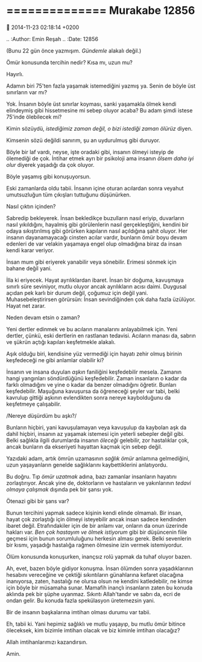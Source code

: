 ==============
Murakabe 12856
==============

:date: 2014-11-23 02:18:14 +0200

.. :Author: Emin Reşah
.. :Date:   12856

(Bunu 22 gün önce yazmışım. *Gündemle* alakalı değil.)

Ömür konusunda tercihin nedir? Kısa mı, uzun mu?

Hayırlı.

Adamın biri 75'ten fazla yaşamak istemediğini yazmış ya. Senin de böyle
üst sınırların var mı?

Yok. İnsanın böyle üst sınırlar koyması, sanki yaşamakla ölmek kendi
elindeymiş gibi hissetmesine mi sebep oluyor acaba? Bu adam şimdi istese
75'inde ölebilecek mi?

Kimin sözüydü, *istediğimiz zaman değil, o bizi istediği zaman ölürüz*
diyen.

Kimsenin sözü değildi sanırım, şu an uydurulmuş gibi duruyor.

Böyle bir laf vardı, neyse, işte oradaki gibi, insanın ölmeyi isteyip de
ölemediği de çok. İntihar etmek ayrı bir psikoloji ama insanın *ölsem
daha iyi olur* diyerek yaşadığı da çok oluyor.

Böyle yaşamış gibi konuşuyorsun.

Eski zamanlarda oldu tabii. İnsanın içine oturan acılardan sonra veyahut
umutsuzluğun tüm çıkışları tuttuğunu düşünürken.

Nasıl çıktın içinden?

Sabredip bekleyerek. İnsan bekledikçe buzulların nasıl eriyip,
duvarların nasıl yıkıldığını, hayalmiş gibi görülenlerin nasıl
gerçekleştiğini, kendini bir odaya sıkıştırılmış gibi görürken kapıların
nasıl açıldığına şahit oluyor. Her insanın dayanamayacağı cinsten acılar
vardır, bunların ömür boyu devam edenleri de var velakin yaşamaya engel
olup olmadığına biraz da insan kendi karar veriyor.

İnsan mum gibi eriyerek yanabilir veya sönebilir. Erimesi sönmek için
bahane değil yani.

İlla ki eriyecek. Hayat ayrılıklardan ibaret. İnsan bir doğuma,
kavuşmaya sınırlı süre seviniyor, mutlu oluyor ancak ayrılıkların acısı
daimi. Duygusal açıdan pek karlı bir durum değil, çoğumuz için değil
yani. Muhasebeleştirirsen görürsün: İnsan sevindiğinden çok daha fazla
üzülüyor. Hayat net zarar.

Neden devam etsin o zaman?

Yeni dertler edinmek ve bu acıların manalarını anlayabilmek için. Yeni
dertler, çünkü, eski dertlerin en rastlanan tedavisi. Acıların manası
da, sabrın ve şükrün açtığı kapıları keşfetmekle alakalı.

Aşık olduğu biri, kendisine yüz vermediği için hayatı zehir olmuş
birinin keşfedeceği ne gibi anlamlar olabilir ki?

İnsanın ve insana duyulan *aşkın* faniliğini keşfedebilir mesela.
Zamanın hangi yangınları söndürdüğünü keşfedebilir. Zaman insanların o
kadar da farklı olmadığını ve yine o kadar da benzer olmadığını öğretir.
Bunları keşfedebilir. Maşuğuna kavuşursa da öğreneceği şeyler var tabi,
belki kavrulup gittiği aşkının evlendikten sonra nereye kaybolduğunu da
keşfetmeye çalışabilir.

/Nereye düşürdüm bu aşkı?/

Bunların hiçbiri, yani kavuşulamayan veya kavuşulup da kaybolan aşk da
dahil hiçbiri, insanın az yaşamak istemesi için yeterli sebepler değil
gibi. Belki sağlıkla ilgili durumlarda insanın *öleceği* gelebilir, zor
hastalıklar çok, ancak bunların da ekseriyeti hayattan kaçmak için sebep
değil.

Yazıdaki adam, artık ömrün uzamasının *sağlık ömür* anlamına
gelmediğini, uzun yaşayanların genelde sağlıklarını kaybettiklerini
anlatıyordu.

Bu doğru. Tıp *ömür uzatmak* adına, bazı zamanlar insanların hayatını
zorlaştırıyor. Ancak yine de, doktorların ve hastaların ve yakınlarının
*tedavi olmaya çalışmak* dışında pek bir şansı yok.

Ötenazi gibi bir şans var?

Bunun tercihini yapmak sadece kişinin kendi elinde olmamalı. Bir insan,
hayat çok zorlaştığı için ölmeyi isteyebilir ancak insan sadece
kendinden ibaret değil. Etrafındakiler için de bir anlamı var, onların
da onun üzerinde hakları var. *Ben çok hastayım ve ölmek istiyorum* gibi
bir düşüncenin fiile geçmesi için bunun sorumluluğunu herkesin alması
gerek. Belki sevenlerin bir kısmı, yaşadığı hastalığa rağmen ölmesine
izin vermek istemiyordur.

Ölüm konusunda konuşurken, inançsız rolü yapmak da tuhaf oluyor bazen.

Ah, evet, bazen böyle gidiyor konuşma. İnsan ölümden sonra
yaşadıklarının hesabını vereceğine ve çektiği sıkıntıların günahlarına
kefaret olacağına inanıyorsa, zaten, hastalığı ne olursa olsun ne
kendini katledebilir, ne kimse için böyle bir müsamaha sunar. Mamafih
inançlı insanların zaten bu konuda aklında pek bir şüphe uyanmaz.
Sıkıntı Allah'tandır ve sabrı da, ecri de ondan gelir. Bu konuda fazla
spekülasyon üretemezsin yani.

Bir de insanın başkalarına imtihan olması durumu var tabii.

Eh, tabii ki. Yani hepimiz sağlıklı ve mutlu yaşayıp, bu mutlu ömür
bitince öleceksek, kim bizimle imtihan olacak ve biz kiminle imtihan
olacağız?

Allah imtihanlarımızı kazandırsın.

Amin.

